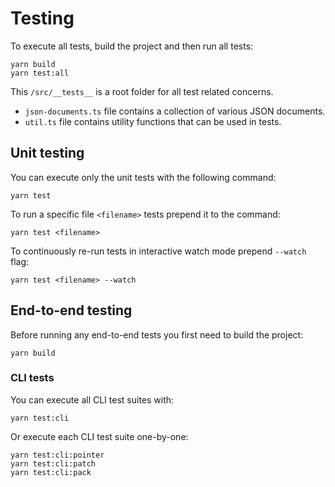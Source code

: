 # Testing

To execute all tests, build the project and then run all tests:

```
yarn build
yarn test:all
```

This `/src/__tests__` is a root folder for all test related concerns.

- `json-documents.ts` file contains a collection of various JSON documents.
- `util.ts` file contains utility functions that can be used in tests.


## Unit testing

You can execute only the unit tests with the following command:

```
yarn test
```

To run a specific file `<filename>` tests prepend it to the command:

```
yarn test <filename>
```

To continuously re-run tests in interactive watch mode prepend `--watch` flag:

```
yarn test <filename> --watch
```

## End-to-end testing

Before running any end-to-end tests you first need to build the project:

```
yarn build
```

### CLI tests

You can execute all CLI test suites with:

```
yarn test:cli
```

Or execute each CLI test suite one-by-one:

```
yarn test:cli:pointer
yarn test:cli:patch
yarn test:cli:pack
```
